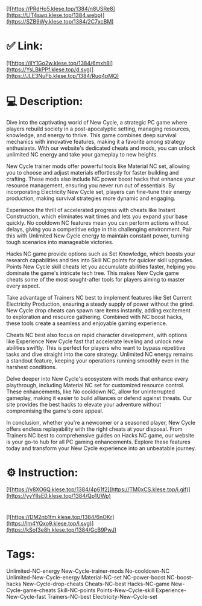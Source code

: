 [![https://PRdHo5.klese.top/1384/n8USRe8](https://LIT4swp.klese.top/1384.webp)](https://SZB9Wy.klese.top/1384/2C7xcBM)
# ✅ Link:
[![https://iIY1Go2w.klese.top/1384/6mxh8l](https://YsLBkPPf.klese.top/d.svg)](https://JLE3NuFb.klese.top/1384/Ruq4pMQ)
# 💻 Description:
Dive into the captivating world of New Cycle, a strategic PC game where players rebuild society in a post-apocalyptic setting, managing resources, knowledge, and energy to thrive. This game combines deep survival mechanics with innovative features, making it a favorite among strategy enthusiasts. With our website's dedicated cheats and mods, you can unlock unlimited NC energy and take your gameplay to new heights.



New Cycle trainer mods offer powerful tools like Material NC set, allowing you to choose and adjust materials effortlessly for faster building and crafting. These mods also include NC power boost hacks that enhance your resource management, ensuring you never run out of essentials. By incorporating Electricity New Cycle set, players can fine-tune their energy production, making survival strategies more dynamic and engaging.



Experience the thrill of accelerated progress with cheats like Instant Construction, which eliminates wait times and lets you expand your base quickly. No cooldown NC features mean you can perform actions without delays, giving you a competitive edge in this challenging environment. Pair this with Unlimited New Cycle energy to maintain constant power, turning tough scenarios into manageable victories.



Hacks NC game provide options such as Set Knowledge, which boosts your research capabilities and ties into Skill NC points for quicker skill upgrades. Points New Cycle skill cheats let you accumulate abilities faster, helping you dominate the game's intricate tech tree. This makes New Cycle game cheats some of the most sought-after tools for players aiming to master every aspect.



Take advantage of Trainers NC best to implement features like Set Current Electricity Production, ensuring a steady supply of power without the grind. New Cycle drop cheats can spawn rare items instantly, adding excitement to exploration and resource gathering. Combined with NC boost hacks, these tools create a seamless and enjoyable gaming experience.



Cheats NC best also focus on rapid character development, with options like Experience New Cycle fast that accelerate leveling and unlock new abilities swiftly. This is perfect for players who want to bypass repetitive tasks and dive straight into the core strategy. Unlimited NC energy remains a standout feature, keeping your operations running smoothly even in the harshest conditions.



Delve deeper into New Cycle's ecosystem with mods that enhance every playthrough, including Material NC set for customized resource control. These enhancements, like No cooldown NC, allow for uninterrupted gameplay, making it easier to build alliances or defend against threats. Our site provides the best hacks to elevate your adventure without compromising the game's core appeal.



In conclusion, whether you're a newcomer or a seasoned player, New Cycle offers endless replayability with the right cheats at your disposal. From Trainers NC best to comprehensive guides on Hacks NC game, our website is your go-to hub for all PC gaming enhancements. Explore these features today and transform your New Cycle experience into an unbeatable journey.

# ⚙️ Instruction:
[![https://y8XO6Q.klese.top/1384/4p61f2](https://TM0xCS.klese.top/i.gif)](https://yyYlIsE0.klese.top/1384/Qp1UWp)
#
[![https://DM2nb1tm.klese.top/1384/6nOKr](https://lm4YQxo9.klese.top/l.svg)](https://kSof3e8h.klese.top/1384/GcB9PwJ)
# Tags:
Unlimited-NC-energy New-Cycle-trainer-mods No-cooldown-NC Unlimited-New-Cycle-energy Material-NC-set NC-power-boost NC-boost-hacks New-Cycle-drop-cheats Cheats-NC-best Hacks-NC-game New-Cycle-game-cheats Skill-NC-points Points-New-Cycle-skill Experience-New-Cycle-fast Trainers-NC-best Electricity-New-Cycle-set






